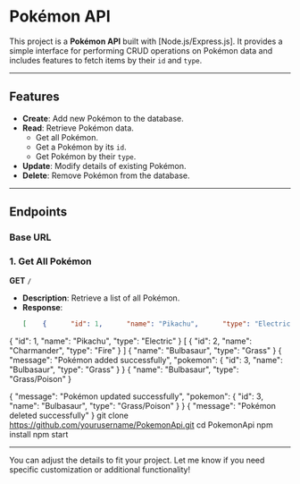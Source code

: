 # Pokémon API

This project is a **Pokémon API** built with [Node.js/Express.js]. It provides a simple interface for performing CRUD operations on Pokémon data and includes features to fetch items by their `id` and `type`.

---

## Features
- **Create**: Add new Pokémon to the database.
- **Read**: Retrieve Pokémon data.
  - Get all Pokémon.
  - Get a Pokémon by its `id`.
  - Get Pokémon by their `type`.
- **Update**: Modify details of existing Pokémon.
- **Delete**: Remove Pokémon from the database.

---

## Endpoints

### Base URL

### 1. Get All Pokémon
**GET** `/`
- **Description**: Retrieve a list of all Pokémon.
- **Response**: 
  ```json
  [    {      "id": 1,      "name": "Pikachu",      "type": "Electric"    },    {      "id": 2,      "name": "Charmander",      "type": "Fire"    }  ]
{
  "id": 1,
  "name": "Pikachu",
  "type": "Electric"
}
[
  {
    "id": 2,
    "name": "Charmander",
    "type": "Fire"
  }
]
{
  "name": "Bulbasaur",
  "type": "Grass"
}
{
  "message": "Pokémon added successfully",
  "pokemon": {
    "id": 3,
    "name": "Bulbasaur",
    "type": "Grass"
  }
}
{
  "name": "Bulbasaur",
  "type": "Grass/Poison"
}

{
  "message": "Pokémon updated successfully",
  "pokemon": {
    "id": 3,
    "name": "Bulbasaur",
    "type": "Grass/Poison"
  }
}
{
  "message": "Pokémon deleted successfully"
}
git clone https://github.com/yourusername/PokemonApi.git
cd PokemonApi
npm install
npm start

---

You can adjust the details to fit your project. Let me know if you need specific customization or additional functionality!



